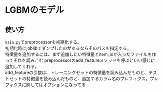 # LGBMのモデル

## 使い方
`main.py`でpreprocessorを初期化する。  
初期化時にjoblibでダンプしたのがあるならそのパスを指定する。  
特徴量を追加するには、まず追加したい特徴量とitem_idが入ったファイルを作ってそれを読みこむ
preprocessorのadd_featureメソッドを呼ぶといい感じに追加してくれる。  
add_featureの引数は、トレーニングセットの特徴量を読み込んだものと、テストセットの特徴量を読み込んだものと、追加するカラム名のプレフィクス。プレフィクスに関してはオプションになってる

